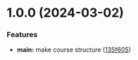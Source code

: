 # 1.0.0 (2024-03-02)


### Features

* **main:** make course structure ([135f605](https://github.com/Bayram-Ergeshov/os-intro/commit/135f6052dea0cbdcfca1bf1bb6947e5ed9bbd016))



